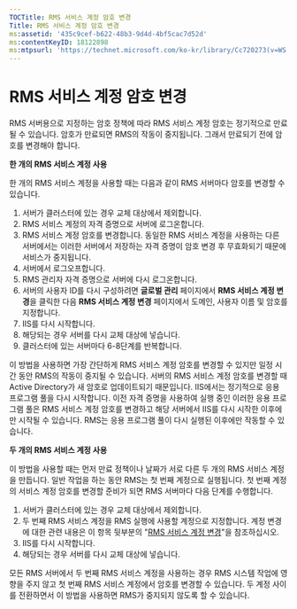 ```yaml
---
TOCTitle: RMS 서비스 계정 암호 변경
Title: RMS 서비스 계정 암호 변경
ms:assetid: '435c9cef-b622-48b3-9d4d-4bf5cac7d52d'
ms:contentKeyID: 18122898
ms:mtpsurl: 'https://technet.microsoft.com/ko-kr/library/Cc720273(v=WS.10)'
---
```


RMS 서비스 계정 암호 변경
=========================

RMS 서버용으로 지정하는 암호 정책에 따라 RMS 서비스 계정 암호는 정기적으로 만료될 수 있습니다. 암호가 만료되면 RMS의 작동이 중지됩니다. 그래서 만료되기 전에 암호를 변경해야 합니다.

**한 개의 RMS 서비스 계정 사용**

한 개의 RMS 서비스 계정을 사용할 때는 다음과 같이 RMS 서버마다 암호를 변경할 수 있습니다.

1.  서버가 클러스터에 있는 경우 교체 대상에서 제외합니다.
2.  RMS 서비스 계정의 자격 증명으로 서버에 로그온합니다.
3.  RMS 서비스 계정 암호를 변경합니다.
    동일한 RMS 서비스 계정을 사용하는 다른 서버에서는 이러한 서버에서 저장하는 자격 증명이 암호 변경 후 무효화되기 때문에 서비스가 중지됩니다.
4.  서버에서 로그오프합니다.
5.  RMS 관리자 자격 증명으로 서버에 다시 로그온합니다.
6.  서버의 사용자 ID를 다시 구성하려면 **글로벌 관리** 페이지에서 **RMS 서비스 계정 변경**을 클릭한 다음 **RMS 서비스 계정 변경** 페이지에서 도메인, 사용자 이름 및 암호를 지정합니다.
7.  IIS를 다시 시작합니다.
8.  해당되는 경우 서버를 다시 교체 대상에 넣습니다.
9.  클러스터에 있는 서버마다 6-8단계를 반복합니다.

이 방법을 사용하면 가장 간단하게 RMS 서비스 계정 암호를 변경할 수 있지만 일정 시간 동안 RMS의 작동이 중지될 수 있습니다. 서버의 RMS 서비스 계정 암호를 변경할 때 Active Directory가 새 암호로 업데이트되기 때문입니다. IIS에서는 정기적으로 응용 프로그램 풀을 다시 시작합니다. 이전 자격 증명을 사용하여 실행 중인 이러한 응용 프로그램 풀은 RMS 서비스 계정 암호를 변경하고 해당 서버에서 IIS를 다시 시작한 이후에만 시작될 수 있습니다. RMS는 응용 프로그램 풀이 다시 실행된 이후에만 작동할 수 있습니다.

**두 개의 RMS 서비스 계정 사용**

이 방법을 사용할 때는 먼저 만료 정책이나 날짜가 서로 다른 두 개의 RMS 서비스 계정을 만듭니다. 일반 작업을 하는 동안 RMS는 첫 번째 계정으로 실행됩니다. 첫 번째 계정의 서비스 계정 암호를 변경할 준비가 되면 RMS 서버마다 다음 단계를 수행합니다.

1.  서버가 클러스터에 있는 경우 교체 대상에서 제외합니다.
2.  두 번째 RMS 서비스 계정을 RMS 실행에 사용할 계정으로 지정합니다. 계정 변경에 대한 관련 내용은 이 항목 뒷부분의 "[RMS 서비스 계정 변경](https://technet.microsoft.com/f257d66d-b823-41e4-bcb7-7c90eb295238)"을 참조하십시오.
3.  IIS를 다시 시작합니다.
4.  해당되는 경우 서버를 다시 교체 대상에 넣습니다.

모든 RMS 서버에서 두 번째 RMS 서비스 계정을 사용하는 경우 RMS 시스템 작업에 영향을 주지 않고 첫 번째 RMS 서비스 계정에서 암호를 변경할 수 있습니다. 두 계정 사이를 전환하면서 이 방법을 사용하면 RMS가 중지되지 않도록 할 수 있습니다.

